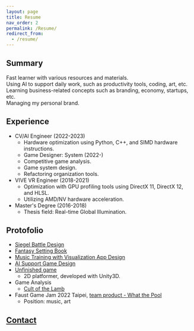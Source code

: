 ```yaml
---
layout: page
title: Resume
nav_order: 2
permalink: /Resume/
redirect_from:
  - /resume/
---
```


## Summary
Fast learner with various resources and materials.  
Using AI to support daily work, such as productivity tools, coding, art, etc.  
Learning business-related concepts such as branding, economy, startups, etc.  
Managing my personal brand.

## Experience
* CV/AI Engineer (2022-2023)
  * Hardware optimization using Python, C++, and SIMD hardware instructions.
  * Game Designer: System (2022-)
  * Competitive game analysis.
  * Game system design.
  * Refactoring organization tools.
* VIVE VR Engineer (2018-2021)
  * Optimization with GPU profiling tools using DirectX 11, DirectX 12, and HLSL.
  * Utilizing AMD/NV hardware acceleration.
* Master's Degree (2016-2018)
  * Thesis field: Real-time Global Illumination.

## Protofolio
* [Siegel Battle Design](/SettingBook/resume/Siegel%20Battle/)
* [Fantasy Setting Book](/SettingBook/)
* [Music Training with Visualization App Design](https://github.com/posetmage/-app-)
* [AI Support Game Design](/StM4H4/)
* [Unfinished game](https://youtu.be/M7fq31j2F1I)
  * 2D platformer, developed with Unity3D.
* Game Analysis
  * [Cult of the Lamb](/SettingBook/resume/CompetitiveAnalysis/Cult%20of%20the%20Lamb/)
* Faust Game Jam 2022 Taipei, [team product - What the Pool](https://yanagiragi.itch.io/what-the-pool)
  * Position: music, art

## [Contact](/Contact)